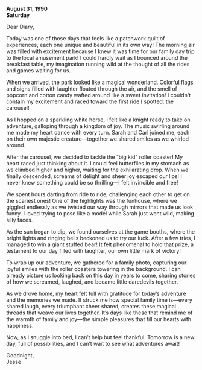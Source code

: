 
**August 31, 1990**  
**Saturday**

Dear Diary,

Today was one of those days that feels like a patchwork quilt of experiences, each one unique and beautiful in its own way! The morning air was filled with excitement because I knew it was time for our family day trip to the local amusement park! I could hardly wait as I bounced around the breakfast table, my imagination running wild at the thought of all the rides and games waiting for us.

When we arrived, the park looked like a magical wonderland. Colorful flags and signs filled with laughter floated through the air, and the smell of popcorn and cotton candy wafted around like a sweet invitation! I couldn't contain my excitement and raced toward the first ride I spotted: the carousel! 

As I hopped on a sparkling white horse, I felt like a knight ready to take on adventure, galloping through a kingdom of joy. The music swirling around me made my heart dance with every turn. Sarah and Carl joined me, each on their own majestic creature—together we shared smiles as we whirled around. 

After the carousel, we decided to tackle the “big kid” roller coaster! My heart raced just thinking about it. I could feel butterflies in my stomach as we climbed higher and higher, waiting for the exhilarating drop. When we finally descended, screams of delight and sheer joy escaped our lips! I never knew something could be so thrilling—I felt invincible and free!

We spent hours darting from ride to ride, challenging each other to get on the scariest ones! One of the highlights was the funhouse, where we giggled endlessly as we twisted our way through mirrors that made us look funny. I loved trying to pose like a model while Sarah just went wild, making silly faces. 

As the sun began to dip, we found ourselves at the game booths, where the bright lights and ringing bells beckoned us to try our luck. After a few tries, I managed to win a giant stuffed bear! It felt phenomenal to hold that prize, a testament to our day filled with laughter, our own little mark of victory!

To wrap up our adventure, we gathered for a family photo, capturing our joyful smiles with the roller coasters towering in the background. I can already picture us looking back on this day in years to come, sharing stories of how we screamed, laughed, and became little daredevils together.

As we drove home, my heart felt full with gratitude for today’s adventure and the memories we made. It struck me how special family time is—every shared laugh, every triumphant cheer shared, creates these magical threads that weave our lives together. It’s days like these that remind me of the warmth of family and joy—the simple pleasures that fill our hearts with happiness.

Now, as I snuggle into bed, I can’t help but feel thankful. Tomorrow is a new day, full of possibilities, and I can’t wait to see what adventures await!

Goodnight,  
Jesse
